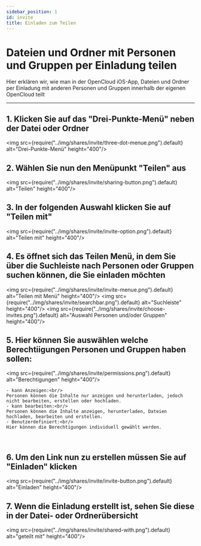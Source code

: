 ```yaml
---
sidebar_position: 1
id: invite
title: Einladen zum Teilen
---
```


# Dateien und Ordner mit Personen und Gruppen per Einladung teilen

Hier erklären wir, wie man in der OpenCloud iOS-App, Dateien und Ordner per Einladung mit anderen Personen und Gruppen innerhalb der eigenen OpenCloud teilt

---

## 1. Klicken Sie auf das "Drei-Punkte-Menü" neben der Datei oder Ordner

<img src={require("../img/shares/invite/three-dot-menue.png").default} alt="Drei-Punkte-Menü" height="400"/>
<br/>

## 2. Wählen Sie nun den Menüpunkt "Teilen" aus

<img src={require("../img/shares/invite/sharing-button.png").default} alt="Teilen" height="400"/>
<br/>

## 3. In der folgenden Auswahl klicken Sie auf "Teilen mit"

<img src={require("../img/shares/invite/invite-option.png").default} alt="Teilen mit" height="400"/>
<br/>

## 4. Es öffnet sich das Teilen Menü, in dem Sie über die Suchleiste nach Personen oder Gruppen suchen können, die Sie einladen möchten

<img src={require("../img/shares/invite/invite-menue.png").default} alt="Teilen mit Menü" height="400"/>
<img src={require("../img/shares/invite/searchbar.png").default} alt="Suchleiste" height="400"/>
<img src={require("../img/shares/invite/choose-invites.png").default} alt="Auswahl Personen und/oder Gruppen" height="400"/>
<br/>

## 5. Hier können Sie auswählen welche Berechtiigungen Personen und Gruppen haben sollen:<br/>

<img src={require("../img/shares/invite/permissions.png").default} alt="Berechtigungen" height="400"/>

    - kann Anzeigen:<br/>
    Personen können die Inhalte nur anzeigen und herunterladen, jedoch nicht bearbeiten, erstellen oder hochladen.
    - kann bearbeiten:<br/>
    Personen können die Inhalte anzeigen, herunterladen, Dateien hochladen, bearbeiten und erstellen.
    - Benutzerdefiniert:<br/>
    Hier können die Berechtigungen individuell gewählt werden.

<br/>

## 6. Um den Link nun zu erstellen müssen Sie auf "Einladen" klicken

<img src={require("../img/shares/invite/invite-button.png").default} alt="Einladen" height="400"/>
<br/>

## 7. Wenn die Einladung erstellt ist, sehen Sie diese in der Datei- oder Ordnerübersicht

<img src={require("../img/shares/invite/shared-with.png").default} alt="geteilt mit" height="400"/>
